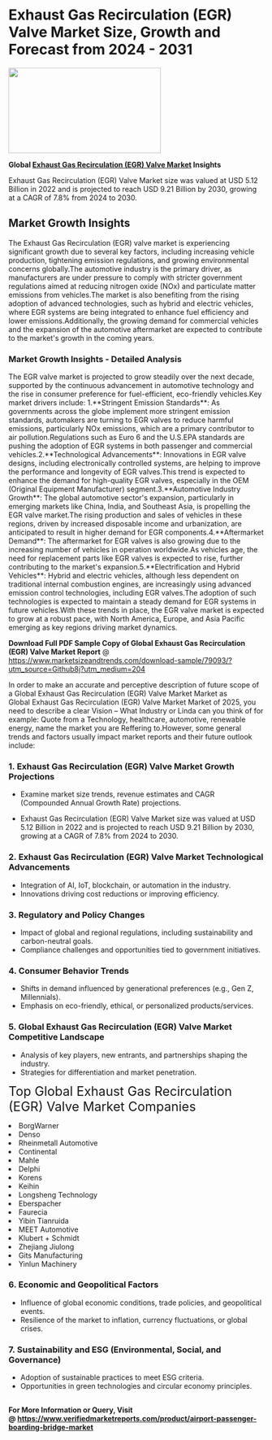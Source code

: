 <H1>Exhaust Gas Recirculation (EGR) Valve Market Size, Growth and Forecast from 2024 - 2031</H1><img class="aligncenter size-medium wp-image-584254" src="https://thirdeyenews.in/wp-content/uploads/2024/09/Global-Market-Research-300x168.jpeg" alt="" width="300" height="168" /><p><strong>Global&nbsp;<a href="https://www.marketsizeandtrends.com/download-sample/79093/?utm_source=Github8j?utm_medium=204">Exhaust Gas Recirculation (EGR) Valve Market</a> Insights</strong></p><p>Exhaust Gas Recirculation (EGR) Valve Market size was valued at USD 5.12 Billion in 2022 and is projected to reach USD 9.21 Billion by 2030, growing at a CAGR of 7.8% from 2024 to 2030.</p><p><h2>Market Growth Insights</h2> The Exhaust Gas Recirculation (EGR) valve market is experiencing significant growth due to several key factors, including increasing vehicle production, tightening emission regulations, and growing environmental concerns globally.The automotive industry is the primary driver, as manufacturers are under pressure to comply with stricter government regulations aimed at reducing nitrogen oxide (NOx) and particulate matter emissions from vehicles.The market is also benefiting from the rising adoption of advanced technologies, such as hybrid and electric vehicles, where EGR systems are being integrated to enhance fuel efficiency and lower emissions.Additionally, the growing demand for commercial vehicles and the expansion of the automotive aftermarket are expected to contribute to the market's growth in the coming years. <h3>Market Growth Insights - Detailed Analysis</h3> The EGR valve market is projected to grow steadily over the next decade, supported by the continuous advancement in automotive technology and the rise in consumer preference for fuel-efficient, eco-friendly vehicles.Key market drivers include: 1.**Stringent Emission Standards**: As governments across the globe implement more stringent emission standards, automakers are turning to EGR valves to reduce harmful emissions, particularly NOx emissions, which are a primary contributor to air pollution.Regulations such as Euro 6 and the U.S.EPA standards are pushing the adoption of EGR systems in both passenger and commercial vehicles.2.**Technological Advancements**: Innovations in EGR valve designs, including electronically controlled systems, are helping to improve the performance and longevity of EGR valves.This trend is expected to enhance the demand for high-quality EGR valves, especially in the OEM (Original Equipment Manufacturer) segment.3.**Automotive Industry Growth**: The global automotive sector's expansion, particularly in emerging markets like China, India, and Southeast Asia, is propelling the EGR valve market.The rising production and sales of vehicles in these regions, driven by increased disposable income and urbanization, are anticipated to result in higher demand for EGR components.4.**Aftermarket Demand**: The aftermarket for EGR valves is also growing due to the increasing number of vehicles in operation worldwide.As vehicles age, the need for replacement parts like EGR valves is expected to rise, further contributing to the market's expansion.5.**Electrification and Hybrid Vehicles**: Hybrid and electric vehicles, although less dependent on traditional internal combustion engines, are increasingly using advanced emission control technologies, including EGR valves.The adoption of such technologies is expected to maintain a steady demand for EGR systems in future vehicles.With these trends in place, the EGR valve market is expected to grow at a robust pace, with North America, Europe, and Asia Pacific emerging as key regions driving market dynamics.</p><p><span class=""><strong>Download Full PDF Sample Copy of Global Exhaust Gas Recirculation (EGR) Valve Market Report</strong> @ <a href="https://www.marketsizeandtrends.com/download-sample/79093/?utm_source=Github8j?utm_medium=204" target="_blank">https://www.marketsizeandtrends.com/download-sample/79093/?utm_source=Github8j?utm_medium=204</a></span></p><p>In order to make an accurate and perceptive description of future scope of a Global&nbsp;Exhaust Gas Recirculation (EGR) Valve Market Market as Global&nbsp;Exhaust Gas Recirculation (EGR) Valve Market Market of 2025, you need to describe a clear Vision &ndash; What Industry or Linda can you think of for example: Quote from a Technology, healthcare, automotive, renewable energy, name the market you are Reffering to.However, some general trends and factors usually impact market reports and their future outlook include:</p><h3>1.&nbsp;<strong>Exhaust Gas Recirculation (EGR) Valve Market Growth Projections</strong></h3><ul><li>Examine market size trends, revenue estimates and CAGR (Compounded Annual Growth Rate) projections.</li><li><p>Exhaust Gas Recirculation (EGR) Valve Market size was valued at USD 5.12 Billion in 2022 and is projected to reach USD 9.21 Billion by 2030, growing at a CAGR of 7.8% from 2024 to 2030.</p></li></ul><h3>2.&nbsp;<strong>Exhaust Gas Recirculation (EGR) Valve Market Technological Advancements</strong></h3><ul><li>Integration of AI, IoT, blockchain, or automation in the industry.</li><li>Innovations driving cost reductions or improving efficiency.</li></ul><h3>3.&nbsp;<strong>Regulatory and Policy Changes</strong></h3><ul><li>Impact of global and regional regulations, including sustainability and carbon-neutral goals.</li><li>Compliance challenges and opportunities tied to government initiatives.</li></ul><h3>4.&nbsp;<strong>Consumer Behavior Trends</strong></h3><ul><li>Shifts in demand influenced by generational preferences (e.g., Gen Z, Millennials).</li><li>Emphasis on eco-friendly, ethical, or personalized products/services.</li></ul><h3>5.&nbsp;<strong>Global Exhaust Gas Recirculation (EGR) Valve Market Competitive Landscape</strong></h3><ul><li>Analysis of key players, new entrants, and partnerships shaping the industry.</li><li>Strategies for differentiation and market penetration.</li></ul><p data-pm-slice="1 1 []"><span style="color: inherit; font-family: inherit; font-size: 25px;">Top Global Exhaust Gas Recirculation (EGR) Valve Market Companies</span></p><div class="" data-test-id=""><p><li>BorgWarner</li><li> Denso</li><li> Rheinmetall Automotive</li><li> Continental</li><li> Mahle</li><li> Delphi</li><li> Korens</li><li> Keihin</li><li> Longsheng Technology</li><li> Eberspacher</li><li> Faurecia</li><li> Yibin Tianruida</li><li> MEET Automotive</li><li> Klubert + Schmidt</li><li> Zhejiang Jiulong</li><li> Gits Manufacturing</li><li> Yinlun Machinery</li></p></div><h3>6.&nbsp;<strong>Economic and Geopolitical Factors</strong></h3><ul><li>Influence of global economic conditions, trade policies, and geopolitical events.</li><li>Resilience of the market to inflation, currency fluctuations, or global crises.</li></ul><h3>7.&nbsp;<strong>Sustainability and ESG (Environmental, Social, and Governance)</strong></h3><ul><li>Adoption of sustainable practices to meet ESG criteria.</li><li>Opportunities in green technologies and circular economy principles.</li></ul><h2><strong style="font-size: 14px;">For More Information or Query, Visit @&nbsp;</strong><a style="background-color: #ffffff; font-size: 14px;" href="https://www.marketsizeandtrends.com/report/exhaust-gas-recirculation-egr-valve-market/" target="_blank">https://www.verifiedmarketreports.com/product/airport-passenger-boarding-bridge-market</a></h2>